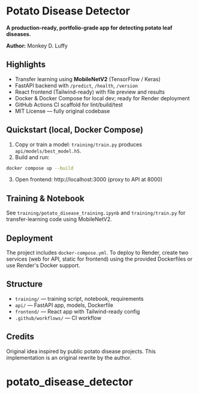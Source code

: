 # Potato Disease Detector

**A production-ready, portfolio-grade app for detecting potato leaf diseases.**

**Author:** Monkey D. Luffy

## Highlights
- Transfer learning using **MobileNetV2** (TensorFlow / Keras)
- FastAPI backend with `/predict`, `/health`, `/version`
- React frontend (Tailwind-ready) with file preview and results
- Docker & Docker Compose for local dev; ready for Render deployment
- GitHub Actions CI scaffold for lint/build/test
- MIT License — fully original codebase

## Quickstart (local, Docker Compose)
1. Copy or train a model: `training/train.py` produces `api/models/best_model.h5`.
2. Build and run:
```bash
docker compose up --build
```
3. Open frontend: http://localhost:3000 (proxy to API at 8000)

## Training & Notebook
See `training/potato_disease_training.ipynb` and `training/train.py` for transfer-learning code using MobileNetV2.

## Deployment
The project includes `docker-compose.yml`. To deploy to Render, create two services (web for API, static for frontend) using the provided Dockerfiles or use Render's Docker support.

## Structure
- `training/` — training script, notebook, requirements
- `api/` — FastAPI app, models, Dockerfile
- `frontend/` — React app with Tailwind-ready config
- `.github/workflows/` — CI workflow

## Credits
Original idea inspired by public potato disease projects. This implementation is an original rewrite by the author.

# potato_disease_detector

